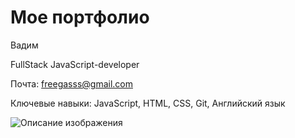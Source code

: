 # Мое портфолио

Вадим

FullStack JavaScript-developer

Почта: freegasss@gmail.com

Ключевые навыки: JavaScript, HTML, CSS, Git, Английский язык

![Описание изображения](/cat-happy-cat.gif)
